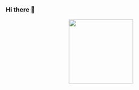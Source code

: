 ### Hi there 👋

<!--
**Animeboynz/Animeboynz** is a ✨ _special_ ✨ repository because its `README.md` (this file) appears on your GitHub profile.

Here are some ideas to get you started:

- 🔭 I’m currently working on ...
- 🌱 I’m currently learning ...
- 👯 I’m looking to collaborate on ...
- 🤔 I’m looking for help with ...
- 💬 Ask me about ...
- 📫 How to reach me: ...
- 😄 Pronouns: ...
- ⚡ Fun fact: ...
-->
<p align="center">
  <img height="170" src="https://github-readme-stats.vercel.app/api?username=Animeboynz&count_private=true&include_all_commits=true&show_icons=true&theme=transparent" />
</p>
